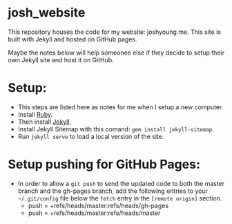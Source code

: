# josh_website
This repository houses the code for my website: joshyoung.me. This site is built with Jekyll and hosted on GitHub pages.

Maybe the notes below will help someonee else if they decide to setup their own Jekyll site and host it on GitHub.

# Setup:
- This steps are listed here as notes for me when I setup a new computer.
- Install [Ruby](https://www.ruby-lang.org/en/documentation/installation).
- Then install [Jekyll](https://jekyllrb.com/docs/installation).
- Install Jekyll Sitemap with this comand: `gem install jekyll-sitemap`.
- Run `jekyll serve` to load a local version of the site.

# Setup pushing for GitHub Pages:
- In order to allow a `git push` to send the updated code to both the master branch and the gh-pages branch, add the following entries to your `~/.git/config` file below the `fetch` entry in the `[remote origin]` section.
  - push = +refs/heads/master:refs/heads/gh-pages
  - push = +refs/heads/master:refs/heads/master